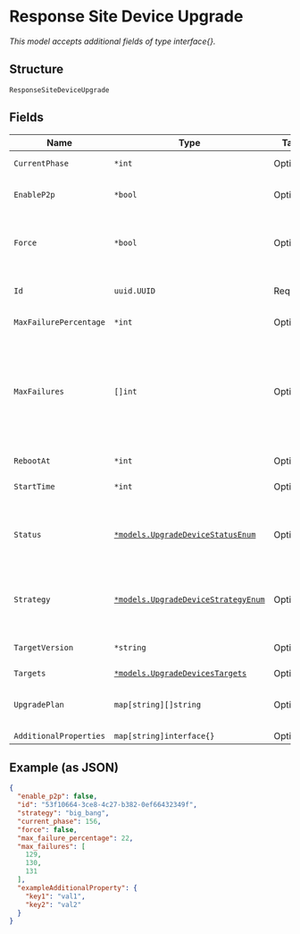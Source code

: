 
# Response Site Device Upgrade

*This model accepts additional fields of type interface{}.*

## Structure

`ResponseSiteDeviceUpgrade`

## Fields

| Name | Type | Tags | Description |
|  --- | --- | --- | --- |
| `CurrentPhase` | `*int` | Optional | Current canary or rrm phase in progress |
| `EnableP2p` | `*bool` | Optional | Whether to allow local AP-to-AP FW upgrade<br>**Default**: `false` |
| `Force` | `*bool` | Optional | Whether to force upgrade when requested version is same as running version |
| `Id` | `uuid.UUID` | Required | Unique ID of the object instance in the Mist Organization |
| `MaxFailurePercentage` | `*int` | Optional | Percentage of failures allowed |
| `MaxFailures` | `[]int` | Optional | If `strategy`==`canary`. Number of failures allowed within each phase. Only applicable for `canary`. Array length should be same as `canary_phases`. Will be used if provided, else `max_failure_percentage` will be used |
| `RebootAt` | `*int` | Optional | reboot start time in epoch |
| `StartTime` | `*int` | Optional | Firmware download start time in epoch |
| `Status` | [`*models.UpgradeDeviceStatusEnum`](../../doc/models/upgrade-device-status-enum.md) | Optional | status upgrade is in. enum: `cancelled`, `completed`, `created`, `downloaded`, `downloading`, `failed`, `upgrading`, `queued` |
| `Strategy` | [`*models.UpgradeDeviceStrategyEnum`](../../doc/models/upgrade-device-strategy-enum.md) | Optional | enum: `big_bang` (upgrade all at once), `canary`, `rrm` (APs only), `serial` (one at a time)<br>**Default**: `"big_bang"` |
| `TargetVersion` | `*string` | Optional | Version to upgrade to<br>**Constraints**: *Minimum Length*: `1` |
| `Targets` | [`*models.UpgradeDevicesTargets`](../../doc/models/upgrade-devices-targets.md) | Optional | - |
| `UpgradePlan` | `map[string][]string` | Optional | If `strategy`!=`big_bang`, a dictionary of phase number to devices part of that phase |
| `AdditionalProperties` | `map[string]interface{}` | Optional | - |

## Example (as JSON)

```json
{
  "enable_p2p": false,
  "id": "53f10664-3ce8-4c27-b382-0ef66432349f",
  "strategy": "big_bang",
  "current_phase": 156,
  "force": false,
  "max_failure_percentage": 22,
  "max_failures": [
    129,
    130,
    131
  ],
  "exampleAdditionalProperty": {
    "key1": "val1",
    "key2": "val2"
  }
}
```

